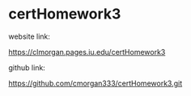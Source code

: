 # certHomework3
 
 website link:

 https://clmorgan.pages.iu.edu/certHomework3

 
 github link:

 https://github.com/cmorgan333/certHomework3.git
